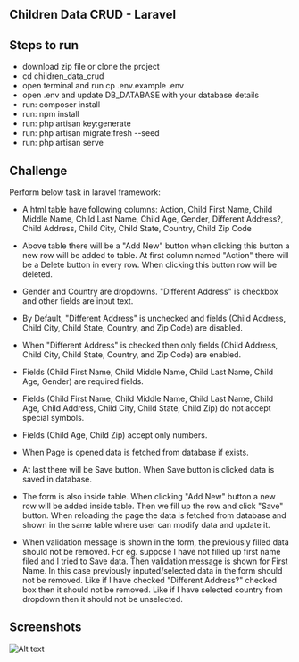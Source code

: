 ## Children Data CRUD - Laravel

## Steps to run

-   download zip file or clone the project
-   cd children_data_crud
-   open terminal and run cp .env.example .env
-   open .env and update DB_DATABASE with your database details
-   run: composer install
-   run: npm install
-   run: php artisan key:generate
-   run: php artisan migrate:fresh --seed
-   run: php artisan serve

## Challenge

Perform below task in laravel framework:

-   A html table have following columns:
    Action, Child First Name, Child Middle Name, Child Last Name, Child Age, Gender, Different Address?, Child Address, Child City, Child State, Country, Child Zip Code

-   Above table there will be a "Add New" button when clicking this button a new row will be added to table. At first column named "Action" there will be a Delete button in every row. When clicking this button row will be deleted.

-   Gender and Country are dropdowns. "Different Address" is checkbox and other fields are input text.

-   By Default, "Different Address" is unchecked and fields (Child Address, Child City, Child State, Country, and Zip Code) are disabled.

-   When "Different Address" is checked then only fields (Child Address, Child City, Child State, Country, and Zip Code) are enabled.

-   Fields (Child First Name, Child Middle Name, Child Last Name, Child Age, Gender) are required fields.

-   Fields (Child First Name, Child Middle Name, Child Last Name, Child Age, Child Address, Child City, Child State, Child Zip) do not accept special symbols.

-   Fields (Child Age, Child Zip) accept only numbers.

-   When Page is opened data is fetched from database if exists.

-   At last there will be Save button. When Save button is clicked data is saved in database.

-   The form is also inside table. When clicking "Add New" button a new row will be added inside table. Then we fill up the row and click "Save" button. When reloading the page the data is fetched from database and shown in the same table where user can modify data and update it.

-   When validation message is shown in the form, the previously filled data should not be removed. For eg. suppose I have not filled up first name filed and I tried to Save data. Then validation message is shown for First Name. In this case previously inputed/selected data in the form should not be removed. Like if I have checked "Different Address?" checked box then it should not be removed. Like if I have selected country from dropdown then it should not be unselected.

## Screenshots

![Alt text](https://github.com/anup-basnet/children_data_crud/tree/main/public/Screenshot.png "Table")
